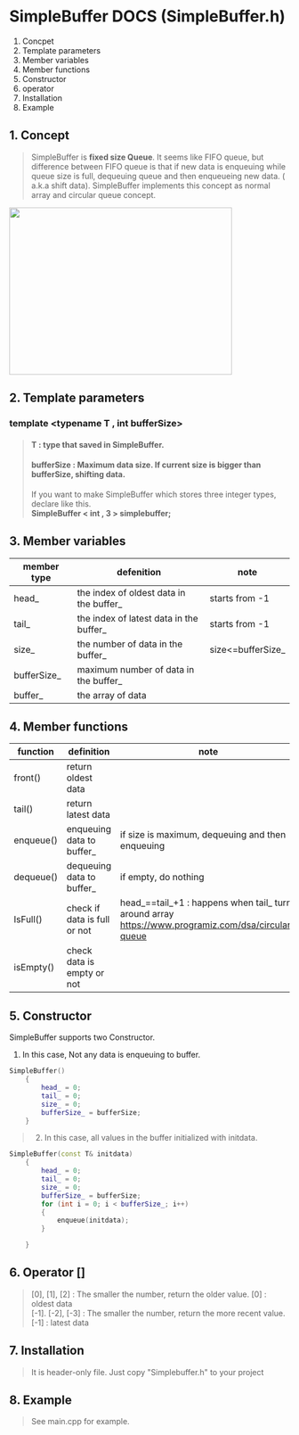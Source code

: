 # SimpleBuffer DOCS (SimpleBuffer.h)

1. Concpet
2. Template parameters
3. Member variables
4. Member functions 
5. Constructor
6. operator
7. Installation
8. Example


## 1. Concept
> SimpleBuffer is **fixed size Queue**. It seems like FIFO queue, but difference between FIFO queue is that if new data is enqueuing while queue size is full, dequeuing queue and then enqueueing new data. ( a.k.a shift data).
SimpleBuffer implements this concept as normal array and circular queue concept.

<img src="https://user-images.githubusercontent.com/7028314/168482819-55f8edca-3ff4-4955-9493-cb7fc30ab77b.png" width="400" height="300"/>



## 2. Template parameters
### template <typename T , int bufferSize>

> #### T : type that saved in SimpleBuffer.<br>
> #### bufferSize : Maximum data size. If current size is bigger than bufferSize, shifting data.
> If you want to make SimpleBuffer which stores three integer types, declare like this.<br>
> **SimpleBuffer < int , 3 > simplebuffer;**


## 3. Member variables
|member type|defenition|note|
|------|---|---|
|head_|the index of oldest data in the buffer_|starts from -1|
|tail_|the index of latest data in the buffer_|starts from -1|
|size_|the number of data in the buffer_|size<=bufferSize_|
|bufferSize_|maximum number of data in the buffer_||
|buffer_|the array of data||


## 4. Member functions

|function|definition|note|
|------|---|---|
|front()|return oldest data||
|tail()|return latest data||
|enqueue()|enqueuing data to buffer_|if size is maximum, dequeuing and then enqueuing|
|dequeue()|dequeuing data to buffer_|if empty, do nothing|
|IsFull()|check if data is full or not|head_==tail_+1 : happens when tail_ turn around array<br> https://www.programiz.com/dsa/circular-queue|
|isEmpty()|check data is empty or not||


## 5. Constructor
SimpleBuffer supports two Constructor.


1. In this case, Not any data is enqueuing to buffer.
```cpp
SimpleBuffer()
	{
		head_ = 0;
		tail_ = 0;
		size_ = 0;
		bufferSize_ = bufferSize;
	}
```


>2. In this case, all values in the buffer initialized with initdata.
```cpp
SimpleBuffer(const T& initdata)
	{
		head_ = 0;
		tail_ = 0;
		size_ = 0;
		bufferSize_ = bufferSize;
		for (int i = 0; i < bufferSize_; i++)
		{
			enqueue(initdata);
		}

	}
```

## 6. Operator []
> [0], [1], [2] : The smaller the number, return the older value. [0] : oldest data <br>
> [-1]. [-2], [-3] : The smaller the number, return the more recent value. [-1] : latest data

## 7. Installation

> It is header-only file. Just copy "Simplebuffer.h" to your project

## 8. Example

>See main.cpp for example.


